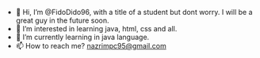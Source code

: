 - 👋 Hi, I’m @FidoDido96, with a title of a student but dont worry. I will be a great guy in the future soon.
- 👀 I’m interested in learning java, html, css and all.
- 🌱 I’m currently learning in java language.
- 📫 How to reach me? nazrimpc95@gmail.com

<!---
FidoDido96/FidoDido96 is a ✨ special ✨ repository because its `README.md` (this file) appears on your GitHub profile.
You can click the Preview link to take a look at your changes.
--->

